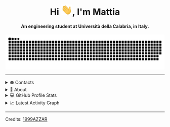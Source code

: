 <div align="center">
<h1 align="center">Hi <img width="35" src="https://github.com/1999AZZAR/1999AZZAR/blob/main/resources/img/waving.gif">, I'm Mattia</h1>
<h4 align="center">An engineering student at Università della Calabria, in Italy.</h4>
</div>

<div align="center">
  <img  src="https://github.com/1999AZZAR/1999AZZAR/blob/main/resources/img/grid-snake.svg"
       alt="snake" /></a>
</div>

-----
<details>
  <summary>☎️ Contacts</summary>
<div>
  <samp>
    <h2 align="center">You can reach me by:</h2>
    <p align="center">
      <br/>
      <a href="https://www.linkedin.com/in/giuseppe-mattia-greco-099a921b1/" target="blank"><img align="center"
         src="https://img.shields.io/badge/linkedin-%231DA1F2.svg?style=for-the-badge&logo=linkedin&logoColor=white"
         alt="azzar" height="30"/></a>
      <a href="mailto:giumatt99@gmail.com" target="blank"><img align="center"
         src="https://img.shields.io/badge/gmail-EA4335.svg?style=for-the-badge&logo=gmail&logoColor=white"
         alt="azzar" height="30"/></a>
    </p>
  </samp>
</div>
</details>

<details>
  <summary>🧮 About</summary>
<div>
<samp>
<h2 align="center">About this account</h2>
 <p align="center">
  <a href="github.com/giumatt" target="blank"><img align="center" 
     src="https://komarev.com/ghpvc/?username=giumatt&style=for-the-badge&label=PROFILE+VIEWS" height="25"
     alt="views count" /></a>
  </p>
  <p align="center">
  <a href="https://www.codefactor.io/repository/github/1999azzar/1999azzar/overview/main"><img align="center"
     src="https://www.codefactor.io/repository/github/1999azzar/1999azzar/badge/main" height="25"
     alt="CodeFactor" /></a>
  <a href="github.com/giumatt" target="blank"><img align="center" 
     src="https://github.com/giumatt/giumatt/actions/workflows/pages/pages-build-deployment/badge.svg" height="25"
     alt="page built"/></a>
  </p>
 <p align="center">
  <a href="github.com/1999AZZAR" target="blank"><img align="center" 
     src="https://img.shields.io/github/license/1999AZZAR/1999AZZAR?color=purple&style=for-the-badge" height="25"
     alt="lisense" /></a>
 </p>
 </samp>
</div>
</details>
  
<details> 
  <summary>💻 GitHub Profile Stats</summary>
  <div>
  <samp>
    <h2 align="center"> Github stats </h2>
      <br/>
    <details open>
  <summary><h3>Languages</h3></summary>
            <p align="center">
        <a href="https://github.com/giumatt/">
          <img src="https://github-readme-stats.vercel.app/api/top-langs/?username=giumatt&langs_count=6&theme=tokyonight&layout=compact&hide_border=true"
          alt="giumatt :: overall Top Langs " /></a>
      </p>
        <p align="center">
          <a href="https://github.com/giumatt/">
          <img width="45%" src="https://github-profile-summary-cards.vercel.app/api/cards/repos-per-language?username=giumatt&theme=tokyonight&layout=compact&hide_border=true"
          alt="giumatt :: Top Langs by repo" />
          <img width="45%" src="https://github-profile-summary-cards.vercel.app/api/cards/most-commit-language?username=giumatt&theme=tokyonight&layout=compact&hide_border=true"
          alt="giumatt :: Top Langs by commit" />
          </a>
        </p>
</details>
    <details open>
  <summary><h3>stasistic</h3></summary>
        <p align="center">
          <a href="https://github.com/giumatt/">
          <img width="49.5%" src="https://github-readme-stats.vercel.app/api?username=giumatt&show_icons=true&theme=tokyonight&hide_border=true" />
          <img width="49.5%" src="https://github-readme-streak-stats.herokuapp.com/?user=giumatt&theme=tokyonight&hide_border=true" />
          </a>
       </p>
     <br>
     </samp>
  </div>    
</details>

<details>
  <summary>📈 Latest Activity Graph</summary>
  <samp>
  <br/>
  <h2 align="center"> Latest contributions </h2>
<a href="https://github.com/ashutosh00710/github-readme-activity-graph">
  <img alt="Mattia's Activity Graph" src="https://activity-graph.herokuapp.com/graph/?username=giumatt&bg_color=000&color=fff&line=00E676&point=fff&hide_border=true" /></a>
<br/>
  </samp>
  </details>
  
-----
Credits: [1999AZZAR](https://github.com/1999AZZAR)
